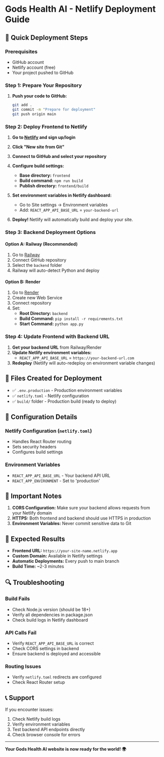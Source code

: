 # Gods Health AI - Netlify Deployment Guide

## 🚀 Quick Deployment Steps

### Prerequisites
- GitHub account
- Netlify account (free)
- Your project pushed to GitHub

### Step 1: Prepare Your Repository

1. **Push your code to GitHub:**
   ```bash
   git add .
   git commit -m "Prepare for deployment"
   git push origin main
   ```

### Step 2: Deploy Frontend to Netlify

1. **Go to [Netlify](https://netlify.com) and sign up/login**

2. **Click "New site from Git"**

3. **Connect to GitHub and select your repository**

4. **Configure build settings:**
   - **Base directory:** `frontend`
   - **Build command:** `npm run build`
   - **Publish directory:** `frontend/build`

5. **Set environment variables in Netlify dashboard:**
   - Go to Site settings → Environment variables
   - Add: `REACT_APP_API_BASE_URL` = `your-backend-url`

6. **Deploy!** Netlify will automatically build and deploy your site.

### Step 3: Backend Deployment Options

#### Option A: Railway (Recommended)
1. Go to [Railway](https://railway.app)
2. Connect GitHub repository
3. Select the `backend` folder
4. Railway will auto-detect Python and deploy

#### Option B: Render
1. Go to [Render](https://render.com)
2. Create new Web Service
3. Connect repository
4. Set:
   - **Root Directory:** `backend`
   - **Build Command:** `pip install -r requirements.txt`
   - **Start Command:** `python app.py`

### Step 4: Update Frontend with Backend URL

1. **Get your backend URL** from Railway/Render
2. **Update Netlify environment variables:**
   - `REACT_APP_API_BASE_URL` = `https://your-backend-url.com`
3. **Redeploy** (Netlify will auto-redeploy on environment variable changes)

## 📁 Files Created for Deployment

- ✅ `.env.production` - Production environment variables
- ✅ `netlify.toml` - Netlify configuration
- ✅ `build/` folder - Production build (ready to deploy)

## 🔧 Configuration Details

### Netlify Configuration (`netlify.toml`)
- Handles React Router routing
- Sets security headers
- Configures build settings

### Environment Variables
- `REACT_APP_API_BASE_URL` - Your backend API URL
- `REACT_APP_ENVIRONMENT` - Set to 'production'

## 🚨 Important Notes

1. **CORS Configuration:** Make sure your backend allows requests from your Netlify domain
2. **HTTPS:** Both frontend and backend should use HTTPS in production
3. **Environment Variables:** Never commit sensitive data to Git

## 🎯 Expected Results

- **Frontend URL:** `https://your-site-name.netlify.app`
- **Custom Domain:** Available in Netlify settings
- **Automatic Deployments:** Every push to main branch
- **Build Time:** ~2-3 minutes

## 🔍 Troubleshooting

### Build Fails
- Check Node.js version (should be 18+)
- Verify all dependencies in package.json
- Check build logs in Netlify dashboard

### API Calls Fail
- Verify `REACT_APP_API_BASE_URL` is correct
- Check CORS settings in backend
- Ensure backend is deployed and accessible

### Routing Issues
- Verify `netlify.toml` redirects are configured
- Check React Router setup

## 📞 Support

If you encounter issues:
1. Check Netlify build logs
2. Verify environment variables
3. Test backend API endpoints directly
4. Check browser console for errors

---

**Your Gods Health AI website is now ready for the world! 🌍**